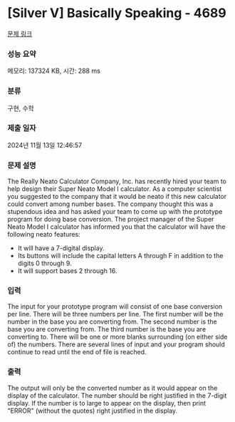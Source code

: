 # [Silver V] Basically Speaking - 4689 

[문제 링크](https://www.acmicpc.net/problem/4689) 

### 성능 요약

메모리: 137324 KB, 시간: 288 ms

### 분류

구현, 수학

### 제출 일자

2024년 11월 13일 12:46:57

### 문제 설명

<p>The Really Neato Calculator Company, Inc. has recently hired your team to help design their Super Neato Model I calculator. As a computer scientist you suggested to the company that it would be neato if this new calculator could convert among number bases. The company thought this was a stupendous idea and has asked your team to come up with the prototype program for doing base conversion. The project manager of the Super Neato Model I calculator has informed you that the calculator will have the following neato features:</p>

<ul>
	<li>It will have a 7-digital display.</li>
	<li>Its buttons will include the capital letters A through F in addition to the digits 0 through 9.</li>
	<li>It will support bases 2 through 16.</li>
</ul>

### 입력 

 <p>The input for your prototype program will consist of one base conversion per line. There will be three numbers per line. The first number will be the number in the base you are converting from. The second number is the base you are converting from. The third number is the base you are converting to. There will be one or more blanks surrounding (on either side of) the numbers. There are several lines of input and your program should continue to read until the end of file is reached.</p>

### 출력 

 <p>The output will only be the converted number as it would appear on the display of the calculator. The number should be right justified in the 7-digit display. If the number is to large to appear on the display, then print "ERROR" (without the quotes) right justified in the display.</p>

